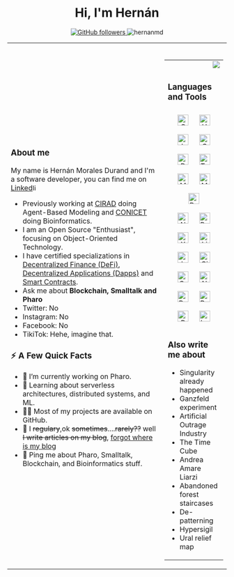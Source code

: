 <h1 align="center">Hi, I'm Hernán</h1>
<p align="center">
  <a href="https://github.com/MacroPower?tab=followers">
    <img alt="GitHub followers" src="https://img.shields.io/github/followers/hernanmd?color=green&logo=github">
  </a>
    <img src="https://komarev.com/ghpvc/?username=hernanmd&label=Profile%20views&color=0e75b6&style=flat" alt="hernanmd" /> 
    
</p>
<table width="100%"> 
  <tr>
  <td width="70%">


<h3 align="left">About me</h3>

My name is Hernán Morales Durand and I'm a software developer, you can find me on <a href="https://www.linkedin.com/in/hernanm/">Linked<img src='https://cdn.jsdelivr.net/npm/simple-icons@3.0.1/icons/linkedin.svg' alt='linkedin' height='15'></a>

- Previously working at [CIRAD](https://www.cirad.fr/) doing Agent-Based Modeling and [CONICET](https://www.conicet.gov.ar/) doing Bioinformatics.
- I am an Open Source "Enthusiast", focusing on Object-Oriented Technology.
- I have certified specializations in [Decentralized Finance (DeFi)](https://coursera.org/verify/specialization/2RCHTE64ARDR), 
[Decentralized Applications (Dapps)](https://www.coursera.org/account/accomplishments/verify/LUYZAJ6TB7PW) and [Smart Contracts](https://www.coursera.org/account/accomplishments/verify/FF6YVWZWMLXV).
- Ask me about **Blockchain, Smalltalk and Pharo**
- Twitter: No
- Instagram: No
- Facebook: No
- TikiTok: Hehe, imagine that.

<h3>⚡️ A Few Quick Facts</h3>
  <ul>
    <li>🔭 I’m currently working on Pharo.
    <li>🧐 Learning about serverless architectures, distributed systems, and ML.
    <li>👨‍💻 Most of my projects are available on GitHub.
    <li>📝 I <del>regulary</del>,ok <del>sometimes</del>....<del>rarely??</del> well <del>I write articles on my blog</del>, <ins>forgot where is my blog</ins>
    <li>💬 Ping me about Pharo, Smalltalk, Blockchain, and Bioinformatics stuff.
  </ul>
</td>
<td width="30%">
<table>
  <tr>
    <td><img align="right" src="https://media1.giphy.com/media/13HgwGsXF0aiGY/giphy.gif" /></td>
  </tr>
  <tr/>
    <td>
    <h3> Languages and Tools</h3>  
<div align="center">  
<a href="https://www.w3schools.com/css/" target="_blank"><img style="margin: 10px" src="https://profilinator.rishav.dev/skills-assets/css3-original-wordmark.svg" alt="CSS3" height="25" /></a>  
<a href="https://en.wikipedia.org/wiki/HTML5" target="_blank"><img style="margin: 10px" src="https://profilinator.rishav.dev/skills-assets/html5-original-wordmark.svg" alt="HTML5" height="25" /></a>  
<a href="https://www.javascript.com/" target="_blank"><img style="margin: 10px" src="https://profilinator.rishav.dev/skills-assets/javascript-original.svg" alt="JavaScript" height="25" /></a>  
<a href="https://www.cprogramming.com/" target="_blank"><img style="margin: 10px" src="https://profilinator.rishav.dev/skills-assets/c-original.svg" alt="C" height="25" /></a>  
<a href="https://www.docker.com/" target="_blank"><img style="margin: 10px" src="https://profilinator.rishav.dev/skills-assets/docker-original-wordmark.svg" alt="Docker" height="25" /></a>  
<a href="https://www.typescriptlang.org/" target="_blank"><img style="margin: 10px" src="https://profilinator.rishav.dev/skills-assets/typescript-original.svg" alt="TypeScript" height="25" /></a>  
<a href="https://www.mysql.com/" target="_blank"><img style="margin: 10px" src="https://profilinator.rishav.dev/skills-assets/mysql-original-wordmark.svg" alt="MySQL" height="25" /></a>  
<a href="https://www.mongodb.com/" target="_blank"><img style="margin: 10px" src="https://profilinator.rishav.dev/skills-assets/mongodb-original-wordmark.svg" alt="MongoDB" height="25" /></a>  
<a href="https://www.python.org/" target="_blank"><img style="margin: 10px" src="https://profilinator.rishav.dev/skills-assets/python-original.svg" alt="Python" height="25" /></a>
<br/>
<a href="https://www.nginx.com/" target="_blank"><img style="margin: 10px" src="https://profilinator.rishav.dev/skills-assets/nginx-original.svg" alt="Nginx" height="25" /></a>  
<a href="https://www.gnu.org/software/bash/" target="_blank"><img style="margin: 10px" src="https://profilinator.rishav.dev/skills-assets/gnu_bash-icon.svg" alt="Bash" height="25" /></a>  
<a href="https://www.apachefriends.org/" target="_blank"><img style="margin: 10px" src="https://profilinator.rishav.dev/skills-assets/xampp.png" alt="XAMPP" height="25" /></a>  
<a href="https://www.linux.org/" target="_blank"><img style="margin: 10px" src="https://profilinator.rishav.dev/skills-assets/linux-original.svg" alt="Linux" height="25" /></a>  
<a href="https://www.jenkins.io/" target="_blank"><img style="margin: 10px" src="https://profilinator.rishav.dev/skills-assets/jenkins-icon.svg" alt="Jenkins" height="25" /></a>  
<a href="https://github.com/" target="_blank"><img style="margin: 10px" src="https://profilinator.rishav.dev/skills-assets/git-scm-icon.svg" alt="Git" height="25" /></a>  
<a href="https://graphql.org/" target="_blank"><img style="margin: 10px" src="https://profilinator.rishav.dev/skills-assets/graphql.png" alt="GraphQL" height="25" /></a>  
<a href="https://nodejs.org/" target="_blank"><img style="margin: 10px" src="https://profilinator.rishav.dev/skills-assets/nodejs-original-wordmark.svg" alt="Node.js" height="25" /></a>  
<a href="https://www.postgresql.org/" target="_blank"><img style="margin: 10px" src="https://profilinator.rishav.dev/skills-assets/postgresql-original-wordmark.svg" alt="PostgreSQL" height="25" /></a>  
<a href="https://www.rust-lang.org/" target="_blank"><img style="margin: 10px" src="https://profilinator.rishav.dev/skills-assets/rust-plain.svg" alt="Rust" height="25" /></a>  
<a href="https://www.r-project.org/" target="_blank"><img style="margin: 10px" src="https://profilinator.rishav.dev/skills-assets/r.svg" alt="R" height="25" /></a>  
<a href="https://www.latex-project.org/" target="_blank"><img style="margin: 10px" src="https://profilinator.rishav.dev/skills-assets/latex.png" alt="LaTeX" height="25" /></a>
</td></tr>
<tr><td><h3>Also write me about</h3>
<ul>
<li>Singularity already happened
<li>Ganzfeld experiment
<li>Artificial Outrage Industry
<li>The Time Cube
<li>Andrea Amare Liarzi
<li>Abandoned forest staircases
<li>De-patterning
<li>Hypersigil
<li>Ural relief map
</tr></td>
</div>  

<br/>  

</td>
</tr>


</table>

